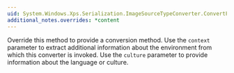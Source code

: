 ```yaml
---
uid: System.Windows.Xps.Serialization.ImageSourceTypeConverter.ConvertFrom(System.ComponentModel.ITypeDescriptorContext,System.Globalization.CultureInfo,System.Object)
additional_notes.overrides: *content
---
```


<p>Override this method to provide a conversion method. Use the <code>context</code> parameter to extract additional information about the environment from which this converter is invoked. Use the <code>culture</code> parameter to provide information about the language or culture.</p>


